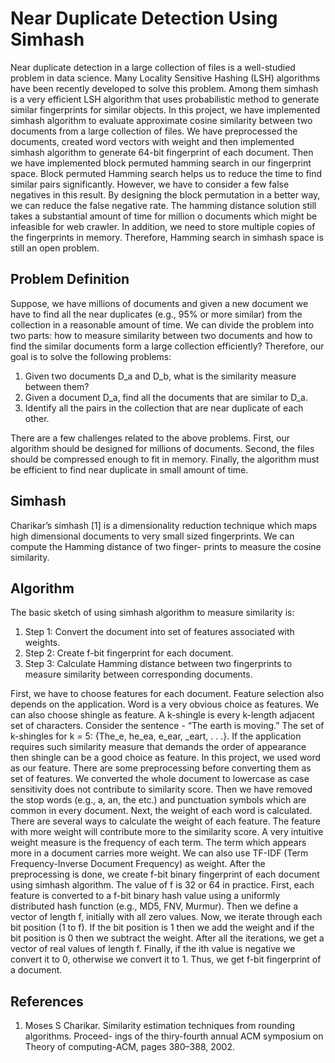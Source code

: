 # Near Duplicate Detection Using Simhash
Near duplicate detection in a large collection of files is a well-studied problem in data science. Many Locality Sensitive Hashing (LSH) algorithms have been recently developed to solve this problem. Among them simhash is a very efficient LSH algorithm that uses probabilistic method to generate similar fingerprints for similar objects. In this project, we have implemented simhash algorithm to evaluate approximate cosine similarity between two documents from a large collection of files. We have preprocessed the documents, created word vectors with weight and then implemented simhash algorithm to generate 64-bit fingerprint of each document. Then we have implemented block permuted hamming search in our fingerprint space. Block permuted Hamming search helps us to reduce the time to find similar pairs significantly. However, we have to consider a few false negatives in this result. By designing the block permutation in a better way, we can reduce the false negative rate. The hamming distance solution still takes a substantial amount of time for million o documents which might be infeasible for web crawler. In addition, we need to store multiple copies of the fingerprints in memory. Therefore, Hamming search in simhash space is still an open problem.

## Problem Definition
Suppose, we have millions of documents and given a new document we have to find all the near duplicates (e.g., 95% or more similar) from the collection in a reasonable amount of time. We can divide the problem into two parts: how to measure similarity between two documents and how to find the similar documents form a large collection efficiently? Therefore, our goal is to solve the following problems:

1. Given two documents D\_a and D\_b, what is the similarity measure between them?
2. Given a document D\_a, find all the documents that are similar to D\_a.
3. Identify all the pairs in the collection that are near duplicate of each other.

There are a few challenges related to the above problems. First, our algorithm should be designed for millions of documents. Second, the files should be compressed enough to fit in memory. Finally, the algorithm must be efficient to find near duplicate in small amount of time.

## Simhash
Charikar’s simhash [1] is a dimensionality reduction technique which maps high dimensional documents to very small sized fingerprints. We can compute the Hamming distance of two finger- prints to measure the cosine similarity.

## Algorithm

The basic sketch of using simhash algorithm to measure similarity is:

1. Step 1: Convert the document into set of features associated with weights.
2. Step 2: Create f-bit fingerprint for each document.
3. Step 3: Calculate Hamming distance between two fingerprints to measure similarity between corresponding documents.

First, we have to choose features for each document. Feature selection also depends on the application. Word is a very obvious choice as features. We can also choose shingle as feature. A k-shingle is every k-length adjacent set of characters. Consider the sentence - “The earth is moving.” The set of k-shingles for k = 5: {The\_e, he\_ea, e\_ear, \_eart, . . .}. If the application requires such similarity measure that demands the order of appearance then shingle can be a good choice as feature. In this project, we used word as our feature. There are some preprocessing before converting them as set of features. We converted the whole document to lowercase as case sensitivity does not contribute to similarity score. Then we have removed the stop words (e.g., a, an, the etc.) and punctuation symbols which are common in every document. Next, the weight of each word is calculated. There are several ways to calculate the weight of each feature. The feature with more weight will contribute more to the similarity score. A very intuitive weight measure is the frequency of each term. The term which appears more in a document carries more weight. We can also use TF-IDF (Term Frequency-Inverse Document Frequency) as weight.
After the preprocessing is done, we create f-bit binary fingerprint of each document using simhash algorithm. The value of f is 32 or 64 in practice. First, each feature is converted to a f-bit binary hash value using a uniformly distributed hash function (e.g., MD5, FNV, Murmur). Then we define a vector of length f, initially with all zero values. Now, we iterate through each bit position (1 to f). If the bit position is 1 then we add the weight and if the bit position is 0 then we subtract the weight. After all the iterations, we get a vector of real values of length f. Finally, if the ith value is negative we convert it to 0, otherwise we convert it to 1. Thus, we get f-bit fingerprint of a document.

## References
1. Moses S Charikar. Similarity estimation techniques from rounding algorithms. Proceed- ings of the thiry-fourth annual ACM symposium on Theory of computing-ACM, pages 380–388, 2002.
